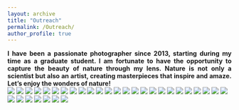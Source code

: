 ```yaml
---
layout: archive
title: "Outreach"
permalink: /Outreach/
author_profile: true
---
```


<div align="justify">
<b>I have been a passionate photographer since 2013, starting during my time as a graduate student. I am fortunate to have the opportunity to capture the beauty of nature through my lens. Nature is not only a scientist but also an artist, creating masterpieces that inspire and amaze. Let’s enjoy the wonders of nature!</b>
</div>

<img src="/images/Alviso Marina County Park.jpg"/>

<img src="/images/Antelope Canyon_1.jpg"/>

<img src="/images/Antelope Canyon_2.jpg"/>

<img src="/images/Antelope Canyon_3.jpg"/>

<img src="/images/Arches National Park_1.jpg"/>

<img src="/images/Arches National Park_2.jpg"/>

<img src="/images/Arches National Park_3.jpg"/>

<img src="/images/Arches National Park_4.jpg"/>

<img src="/images/Bryce Canyon_1.jpg"/>

<img src="/images/Bryce Canyon_2.jpg"/>

<img src="/images/Capitol Reef.jpg"/>

<img src="/images/Capitol Reef_2.jpg"/>

<img src="/images/dapeng_1.jpg"/>

<img src="/images/dapeng_2.jpg"/>

<img src="/images/death valley_1.jpg"/>

<img src="/images/death valley_2.jpg"/>

<img src="/images/death valley_3.jpg"/>

<img src="/images/death valley_4.jpg"/>

<img src="/images/South China Karst.jpg"/>

<img src="/images/Jiuxiang Karst Caves.jpg"/>

<img src="/images/Jiuzhaigou_1.jpg"/>

<img src="/images/Jiuzhaigou_2.jpg"/>

<img src="/images/Monument Valley.jpg"/>

<img src="/images/Sunset Peak in HK_1.jpg"/>

<img src="/images/Sunset Peak in HK_2.jpg"/>

<img src="/images/Yadan (Dunhuang) Geological Park.jpg"/>

<img src="/images/Yosemite National Park_1.jpg"/>

<img src="/images/Yosemite National Park_2.jpg"/>

<img src="/images/Zhangye_1.jpg"/>

<img src="/images/Zhangye_2.jpg"/>

<img src="/images/Zion.jpg"/>

<img src="/images/Zion_2.jpg"/>



